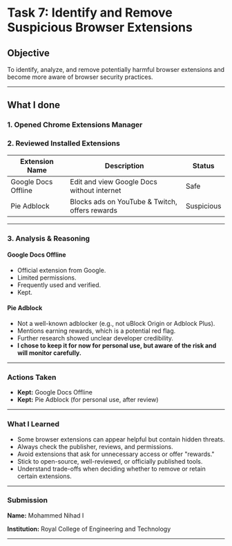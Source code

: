 # Task 7: Identify and Remove Suspicious Browser Extensions

## Objective

To identify, analyze, and remove potentially harmful browser extensions and become more aware of browser security practices.

---

## What I done

### 1. Opened Chrome Extensions Manager

### 2. Reviewed Installed Extensions

| Extension Name      | Description                                    | Status     |
| ------------------- | ---------------------------------------------- | ---------- |
| Google Docs Offline | Edit and view Google Docs without internet     | Safe       |
| Pie Adblock         | Blocks ads on YouTube & Twitch, offers rewards | Suspicious |

---

### 3. Analysis & Reasoning

#### Google Docs Offline

* Official extension from Google.
* Limited permissions.
* Frequently used and verified.
* Kept.

#### Pie Adblock

* Not a well-known adblocker (e.g., not uBlock Origin or Adblock Plus).
* Mentions earning rewards, which is a potential red flag.
* Further research showed unclear developer credibility.
* **I chose to keep it for now for personal use, but aware of the risk and will monitor carefully.**

---

### Actions Taken

* **Kept:** Google Docs Offline
* **Kept:** Pie Adblock (for personal use, after review)

---

### What I Learned

* Some browser extensions can appear helpful but contain hidden threats.
* Always check the publisher, reviews, and permissions.
* Avoid extensions that ask for unnecessary access or offer "rewards."
* Stick to open-source, well-reviewed, or officially published tools.
* Understand trade-offs when deciding whether to remove or retain certain extensions.

---

### Submission

**Name:** Mohammed Nihad I


**Institution:** Royal College of Engineering and Technology

---

###
